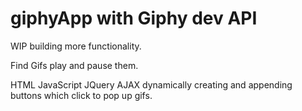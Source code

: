 # giphyApp with Giphy dev API
WIP building more functionality.

Find Gifs play and pause them. 

HTML JavaScript JQuery AJAX dynamically creating and appending buttons which click to pop up gifs.
